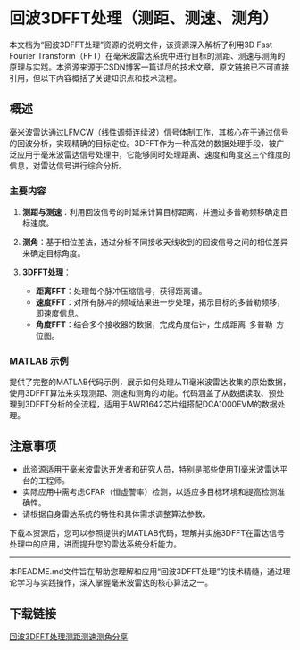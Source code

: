 # 回波3DFFT处理（测距、测速、测角）

本文档为“回波3DFFT处理”资源的说明文件，该资源深入解析了利用3D Fast Fourier Transform（FFT）在毫米波雷达系统中进行目标的测距、测速与测角的原理与实践。本资源来源于CSDN博客一篇详尽的技术文章，原文链接已不可直接引用，但以下内容概括了关键知识点和技术流程。

## 概述

毫米波雷达通过LFMCW（线性调频连续波）信号体制工作，其核心在于通过信号的回波分析，实现精确的目标定位。3DFFT作为一种高效的数据处理手段，被广泛应用于毫米波雷达信号处理中，它能够同时处理距离、速度和角度这三个维度的信息，对雷达信号进行综合分析。

### 主要内容

1. **测距与测速**：利用回波信号的时延来计算目标距离，并通过多普勒频移确定目标速度。
   
2. **测角**：基于相位差法，通过分析不同接收天线收到的回波信号之间的相位差异来确定目标角度。

3. **3DFFT处理**：
   - **距离FFT**：处理每个脉冲压缩信号，获得距离谱。
   - **速度FFT**：对所有脉冲的频域结果进一步处理，揭示目标的多普勒频移，即速度信息。
   - **角度FFT**：结合多个接收器的数据，完成角度估计，生成距离-多普勒-方位图。

### MATLAB 示例

提供了完整的MATLAB代码示例，展示如何处理从TI毫米波雷达收集的原始数据，使用3DFFT算法来实现测距、测速和测角的功能。代码涵盖了从数据读取、预处理到3DFFT分析的全流程，适用于AWR1642芯片组搭配DCA1000EVM的数据处理。

## 注意事项

- 此资源适用于毫米波雷达开发者和研究人员，特别是那些使用TI毫米波雷达平台的工程师。
- 实际应用中需考虑CFAR（恒虚警率）检测，以适应多目标环境和提高检测准确性。
- 请根据自身雷达系统的特性和具体需求调整算法参数。

下载本资源后，您可以参照提供的MATLAB代码，理解并实施3DFFT在雷达信号处理中的应用，进而提升您的雷达系统分析能力。

---

本README.md文件旨在帮助您理解和应用“回波3DFFT处理”的技术精髓，通过理论学习与实践操作，深入掌握毫米波雷达的核心算法之一。

## 下载链接

[回波3DFFT处理测距测速测角分享](https://pan.quark.cn/s/63706bbe90fd)
